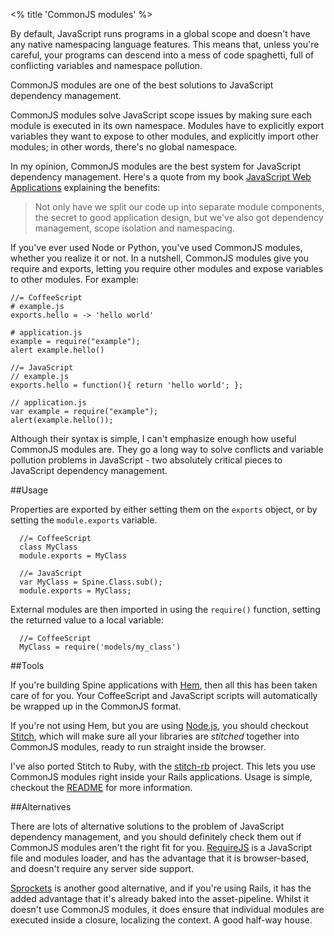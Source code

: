 <% title 'CommonJS modules' %>

By default, JavaScript runs programs in a global scope and doesn't have any native namespacing language features. This means that, unless you're careful, your programs can descend into a mess of code spaghetti, full of conflicting variables and namespace pollution.

CommonJS modules are one of the best solutions to JavaScript dependency management. 

CommonJS modules solve JavaScript scope issues by making sure each module is executed in its own namespace. Modules have to explicitly export variables they want to expose to other modules, and explicitly import other modules; in other words, there's no global namespace. 

In my opinion, CommonJS modules are the best system for JavaScript dependency management. Here's a quote from my book [JavaScript Web Applications](http://oreilly.com/catalog/9781449307530/) explaining the benefits:

> Not only have we split our code up into separate module components, the secret to good application design, but we've also got dependency management, scope isolation and namespacing.

If you've ever used Node or Python, you've used CommonJS modules, whether you realize it or not. In a nutshell, CommonJS modules give you require and exports, letting you require other modules and expose variables to other modules. For example:
  
    //= CoffeeScript
    # example.js
    exports.hello = -> 'hello world'

    # application.js
    example = require("example");
    alert example.hello()
    
    //= JavaScript
    // example.js
    exports.hello = function(){ return 'hello world'; };

    // application.js
    var example = require("example");
    alert(example.hello());
    
Although their syntax is simple, I can't emphasize enough how useful CommonJS modules are. They go a long way to solve conflicts and variable pollution problems in JavaScript - two absolutely critical pieces to JavaScript dependency management.

##Usage

Properties are exported by either setting them on the `exports` object, or by setting the `module.exports` variable.
    
      //= CoffeeScript
      class MyClass
      module.exports = MyClass

      //= JavaScript
      var MyClass = Spine.Class.sub();
      module.exports = MyClass;

External modules are then imported in using the `require()` function, setting the returned value to a local variable:

      //= CoffeeScript
      MyClass = require('models/my_class')
      
##Tools

If you're building Spine applications with [Hem](<%= docs_path("hem") %>), then all this has been taken care of for you. Your CoffeeScript and JavaScript scripts will automatically be wrapped up in the CommonJS format.

If you're not using Hem, but you are using [Node.js](http://nodejs.org), you should checkout [Stitch](https://github.com/sstephenson/stitch), which will make sure all your libraries are *stitched* together into CommonJS modules, ready to run straight inside the browser.

I've also ported Stitch to Ruby, with the [stitch-rb](https://github.com/maccman/stitch-rb) project. This lets you use CommonJS modules right inside your Rails applications. Usage is simple, checkout the [README](https://github.com/maccman/stitch-rb) for more information.

##Alternatives

There are lots of alternative solutions to the problem of JavaScript dependency management, and you should definitely check them out if CommonJS modules aren't the right fit for you. [RequireJS](http://requirejs.org/) is a JavaScript file and modules loader, and has the advantage that it is browser-based, and doesn't require any server side support.

[Sprockets](https://github.com/sstephenson/sprockets) is another good alternative, and if you're using Rails, it has the added advantage that it's already baked into the asset-pipeline. Whilst it doesn't use CommonJS modules, it does ensure that individual modules are executed inside a closure, localizing the context. A good half-way house. 
